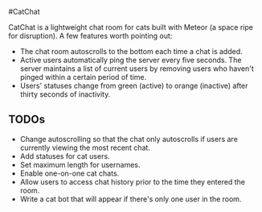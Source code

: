 #CatChat

CatChat is a lightweight chat room for cats built with Meteor (a space ripe for disruption).  A few features worth pointing out:

* The chat room autoscrolls to the bottom each time a chat is added.
* Active users automatically ping the server every five seconds.  The server maintains a list of current users by removing users who haven't pinged within a certain period of time.
* Users' statuses change from green (active) to orange (inactive) after thirty seconds of inactivity.

## TODOs

* Change autoscrolling so that the chat only autoscrolls if users are currently viewing the most recent chat.
* Add statuses for cat users.
* Set maximum length for usernames.
* Enable one-on-one cat chats.
* Allow users to access chat history prior to the time they entered the room.
* Write a cat bot that will appear if there's only one user in the room.